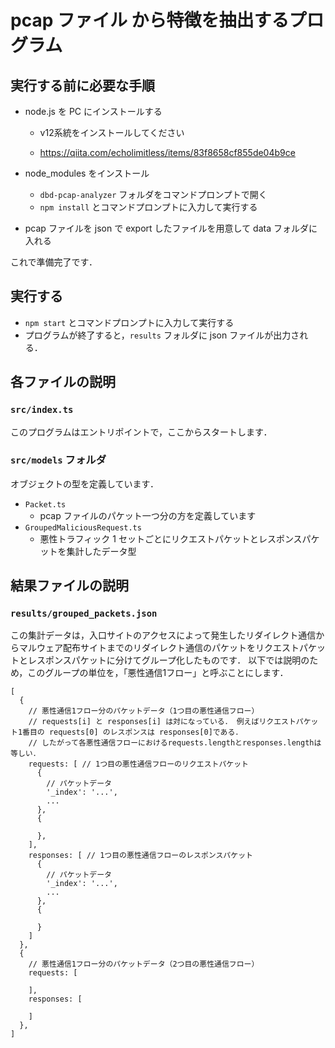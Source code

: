 # pcap ファイル から特徴を抽出するプログラム

## 実行する前に必要な手順

- node.js を PC にインストールする
  - v12系統をインストールしてください

  - https://qiita.com/echolimitless/items/83f8658cf855de04b9ce

- node_modules をインストール
  - `dbd-pcap-analyzer` フォルダをコマンドプロンプトで開く
  - `npm install` とコマンドプロンプトに入力して実行する

- pcap ファイルを json で export したファイルを用意して data フォルダに入れる

これで準備完了です．

## 実行する

- `npm start` とコマンドプロンプトに入力して実行する
- プログラムが終了すると，`results` フォルダに json ファイルが出力される．

## 各ファイルの説明

### `src/index.ts`

このプログラムはエントリポイントで，ここからスタートします．

### `src/models` フォルダ

オブジェクトの型を定義しています．

- `Packet.ts`
  - pcap ファイルのパケット一つ分の方を定義しています
- `GroupedMaliciousRequest.ts`
  - 悪性トラフィック 1 セットごとにリクエストパケットとレスポンスパケットを集計したデータ型

## 結果ファイルの説明
### `results/grouped_packets.json`

この集計データは，入口サイトのアクセスによって発生したリダイレクト通信からマルウェア配布サイトまでのリダイレクト通信のパケットをリクエストパケットとレスポンスパケットに分けてグループ化したものです．
以下では説明のため，このグループの単位を，「悪性通信1フロー」と呼ぶことにします．

```.jsonc
[
  {
    // 悪性通信1フロー分のパケットデータ（1つ目の悪性通信フロー）
    // requests[i] と responses[i] は対になっている． 例えばリクエストパケット1番目の requests[0] のレスポンスは responses[0]である．
    // したがって各悪性通信フローにおけるrequests.lengthとresponses.lengthは等しい．
    requests: [ // 1つ目の悪性通信フローのリクエストパケット
      {
        // パケットデータ
        '_index': '...',
        ...
      },
      {
        
      },
    ],
    responses: [ // 1つ目の悪性通信フローのレスポンスパケット
      {
        // パケットデータ
        '_index': '...',
        ...
      },
      {
        
      }
    ]
  },
  {
    // 悪性通信1フロー分のパケットデータ（2つ目の悪性通信フロー）
    requests: [
      
    ],
    responses: [
    
    ]
  },
]
```
